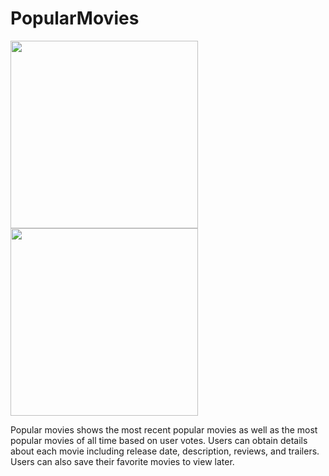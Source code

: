 # PopularMovies

<p float="left">
<img src="https://github.com/cerodriguez46/PopularMovies/blob/master/app/src/main/res/drawable/pmss1.png" width = "300">


<img src="https://github.com/cerodriguez46/PopularMovies/blob/master/app/src/main/res/drawable/pmss2.png" width = "300">
</p>


Popular movies shows the most recent popular movies as well as the most popular movies of all time based on user votes. Users can obtain details about each movie including release date, description, reviews, and trailers. Users can also save their favorite movies to view later. 

